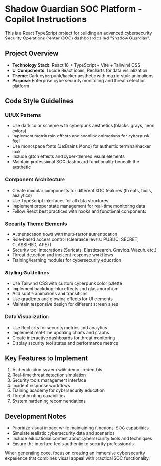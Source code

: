 <!-- Use this file to provide workspace-specific custom instructions to Copilot. For more details, visit https://code.visualstudio.com/docs/copilot/copilot-customization#_use-a-githubcopilotinstructionsmd-file -->

# Shadow Guardian SOC Platform - Copilot Instructions

This is a React TypeScript project for building an advanced cybersecurity Security Operations Center (SOC) dashboard called "Shadow Guardian". 

## Project Overview
- **Technology Stack**: React 18 + TypeScript + Vite + Tailwind CSS
- **UI Components**: Lucide React icons, Recharts for data visualization
- **Theme**: Dark cyberpunk/hacker aesthetic with matrix-style animations
- **Purpose**: Enterprise cybersecurity monitoring and threat detection platform

## Code Style Guidelines

### UI/UX Patterns
- Use dark color scheme with cyberpunk aesthetics (blacks, grays, neon colors)
- Implement matrix rain effects and scanline animations for cyberpunk feel
- Use monospace fonts (JetBrains Mono) for authentic terminal/hacker look
- Include glitch effects and cyber-themed visual elements
- Maintain professional SOC dashboard functionality beneath the aesthetic

### Component Architecture
- Create modular components for different SOC features (threats, tools, analytics)
- Use TypeScript interfaces for all data structures
- Implement proper state management for real-time monitoring data
- Follow React best practices with hooks and functional components

### Security Theme Elements
- Authentication flows with multi-factor authentication
- Role-based access control (clearance levels: PUBLIC, SECRET, CLASSIFIED, APEX)
- Security tool integrations (Suricata, Elasticsearch, Graylog, Wazuh, etc.)
- Threat detection and incident response workflows
- Training/learning modules for cybersecurity education

### Styling Guidelines
- Use Tailwind CSS with custom cyberpunk color palette
- Implement backdrop-blur effects and glassmorphism
- Add subtle animations and transitions
- Use gradients and glowing effects for UI elements
- Maintain responsive design for different screen sizes

### Data Visualization
- Use Recharts for security metrics and analytics
- Implement real-time updating charts and graphs
- Create interactive dashboards for threat monitoring
- Display security tool status and performance metrics

## Key Features to Implement
1. Authentication system with demo credentials
2. Real-time threat detection simulation
3. Security tools management interface
4. Incident response workflows
5. Training academy for cybersecurity education
6. Threat hunting capabilities
7. System hardening recommendations

## Development Notes
- Prioritize visual impact while maintaining functional SOC capabilities
- Simulate realistic cybersecurity data and scenarios
- Include educational content about cybersecurity tools and techniques
- Ensure the interface feels authentic to security professionals

When generating code, focus on creating an immersive cybersecurity experience that combines visual appeal with practical SOC functionality.
